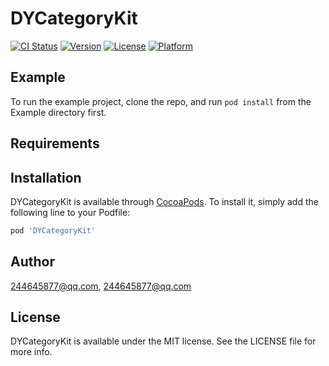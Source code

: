 # DYCategoryKit

[![CI Status](https://img.shields.io/travis/244645877@qq.com/DYCategoryKit.svg?style=flat)](https://travis-ci.org/244645877@qq.com/DYCategoryKit)
[![Version](https://img.shields.io/cocoapods/v/DYCategoryKit.svg?style=flat)](https://cocoapods.org/pods/DYCategoryKit)
[![License](https://img.shields.io/cocoapods/l/DYCategoryKit.svg?style=flat)](https://cocoapods.org/pods/DYCategoryKit)
[![Platform](https://img.shields.io/cocoapods/p/DYCategoryKit.svg?style=flat)](https://cocoapods.org/pods/DYCategoryKit)

## Example

To run the example project, clone the repo, and run `pod install` from the Example directory first.

## Requirements

## Installation

DYCategoryKit is available through [CocoaPods](https://cocoapods.org). To install
it, simply add the following line to your Podfile:

```ruby
pod 'DYCategoryKit'
```

## Author

244645877@qq.com, 244645877@qq.com

## License

DYCategoryKit is available under the MIT license. See the LICENSE file for more info.
